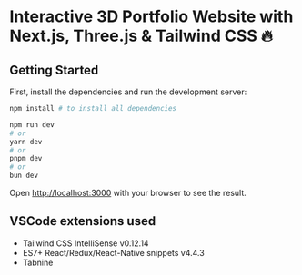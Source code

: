 # Interactive 3D Portfolio Website with Next.js, Three.js & Tailwind CSS 🔥

## Getting Started

First, install the dependencies and run the development server:

```bash
npm install # to install all dependencies

npm run dev
# or
yarn dev
# or
pnpm dev
# or
bun dev
```

Open [http://localhost:3000](http://localhost:3000) with your browser to see the result.

## VSCode extensions used

- Tailwind CSS IntelliSense v0.12.14
- ES7+ React/Redux/React-Native snippets v4.4.3
- Tabnine